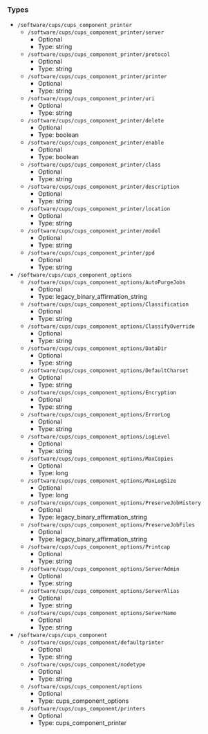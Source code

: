 
### Types

 - `/software/cups/cups_component_printer`
    - `/software/cups/cups_component_printer/server`
        - Optional
        - Type: string
    - `/software/cups/cups_component_printer/protocol`
        - Optional
        - Type: string
    - `/software/cups/cups_component_printer/printer`
        - Optional
        - Type: string
    - `/software/cups/cups_component_printer/uri`
        - Optional
        - Type: string
    - `/software/cups/cups_component_printer/delete`
        - Optional
        - Type: boolean
    - `/software/cups/cups_component_printer/enable`
        - Optional
        - Type: boolean
    - `/software/cups/cups_component_printer/class`
        - Optional
        - Type: string
    - `/software/cups/cups_component_printer/description`
        - Optional
        - Type: string
    - `/software/cups/cups_component_printer/location`
        - Optional
        - Type: string
    - `/software/cups/cups_component_printer/model`
        - Optional
        - Type: string
    - `/software/cups/cups_component_printer/ppd`
        - Optional
        - Type: string
 - `/software/cups/cups_component_options`
    - `/software/cups/cups_component_options/AutoPurgeJobs`
        - Optional
        - Type: legacy_binary_affirmation_string
    - `/software/cups/cups_component_options/Classification`
        - Optional
        - Type: string
    - `/software/cups/cups_component_options/ClassifyOverride`
        - Optional
        - Type: string
    - `/software/cups/cups_component_options/DataDir`
        - Optional
        - Type: string
    - `/software/cups/cups_component_options/DefaultCharset`
        - Optional
        - Type: string
    - `/software/cups/cups_component_options/Encryption`
        - Optional
        - Type: string
    - `/software/cups/cups_component_options/ErrorLog`
        - Optional
        - Type: string
    - `/software/cups/cups_component_options/LogLevel`
        - Optional
        - Type: string
    - `/software/cups/cups_component_options/MaxCopies`
        - Optional
        - Type: long
    - `/software/cups/cups_component_options/MaxLogSize`
        - Optional
        - Type: long
    - `/software/cups/cups_component_options/PreserveJobHistory`
        - Optional
        - Type: legacy_binary_affirmation_string
    - `/software/cups/cups_component_options/PreserveJobFiles`
        - Optional
        - Type: legacy_binary_affirmation_string
    - `/software/cups/cups_component_options/Printcap`
        - Optional
        - Type: string
    - `/software/cups/cups_component_options/ServerAdmin`
        - Optional
        - Type: string
    - `/software/cups/cups_component_options/ServerAlias`
        - Optional
        - Type: string
    - `/software/cups/cups_component_options/ServerName`
        - Optional
        - Type: string
 - `/software/cups/cups_component`
    - `/software/cups/cups_component/defaultprinter`
        - Optional
        - Type: string
    - `/software/cups/cups_component/nodetype`
        - Optional
        - Type: string
    - `/software/cups/cups_component/options`
        - Optional
        - Type: cups_component_options
    - `/software/cups/cups_component/printers`
        - Optional
        - Type: cups_component_printer
